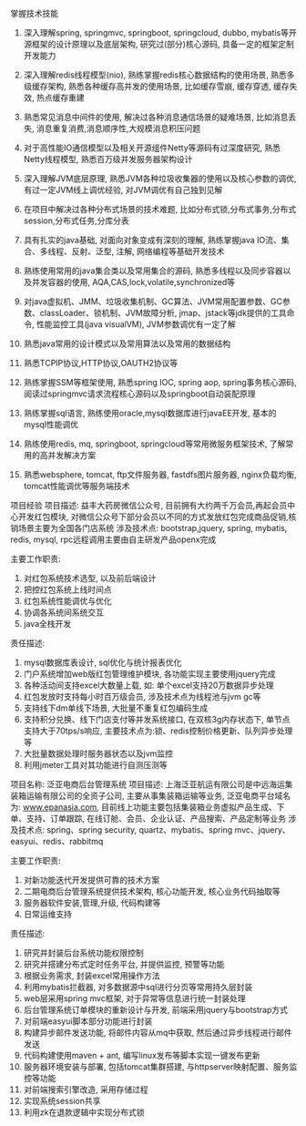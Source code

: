 掌握技术技能
1. 深入理解spring, springmvc, springboot, springcloud, dubbo, mybatis等开源框架的设计原理以及底层架构, 研究过(部分)核心源码, 具备一定的框架定制开发能力
2. 深入理解redis线程模型(nio), 熟练掌握redis核心数据结构的使用场景, 熟悉多级缓存架构, 熟悉各种缓存高并发的使用场景, 比如缓存雪崩, 缓存穿透, 缓存失效, 热点缓存重建
3. 熟悉常见消息中间件的使用, 解决过各种消息通信场景的疑难场景, 比如消息丢失, 消息重复消费,消息顺序性,大规模消息积压问题
4. 对于高性能IO通信模型以及相关开源组件Netty等源码有过深度研究, 熟悉Netty线程模型, 熟悉百万级并发服务器架构设计
5. 深入理解JVM底层原理, 熟悉JVM各种垃圾收集器的使用以及核心参数的调优, 有过一定JVM线上调优经验, 对JVM调优有自己独到见解
6. 在项目中解决过各种分布式场景的技术难题, 比如分布式锁,分布式事务,分布式session,分布式任务,分库分表

1. 具有扎实的java基础, 对面向对象变成有深刻的理解, 熟练掌握java IO流、集合、多线程、反射、泛型, 注解, 网络编程等基础开发技术
2. 熟练使用常用的java集合类以及常用集合的源码, 熟悉多线程以及同步容器以及并发容器的使用, AQA,CAS,lock,volatile,synchronized等
3. 对java虚拟机、JMM、垃圾收集机制、GC算法、JVM常用配置参数、GC参数、classLoader、锁机制、JVM故障分析, jmap、jstack等jdk提供的工具命令, 性能监控工具(java visualVM), JVM参数调优有一定了解
4. 熟悉java常用的设计模式以及常用算法以及常用的数据结构
5. 熟悉TCPIP协议,HTTP协议,OAUTH2协议等
6. 熟练掌握SSM等框架使用, 熟悉spring IOC, spring aop, spring事务核心源码, 阅读过springmvc请求流程核心源码以及springboot自动装配原理
7. 熟练掌握sql语言, 熟练使用oracle,mysql数据库进行javaEE开发, 基本的mysql性能调优
8. 熟练使用redis, mq, springboot, springcloud等常用微服务框架技术, 了解常用的高并发解决方案
9. 熟悉websphere, tomcat, ftp文件服务器, fastdfs图片服务器, nginx负载均衡, tomcat性能调优等服务端技术

项目经验
项目描述:
益丰大药房微信公众号, 目前拥有大约两千万会员,再起会员中心开发红包模块, 对微信公众号下部分会员以不同的方式发放红包完成商品促销,核销场景主要为全国各门店系统
涉及技术点:
bootstrap,jquery, spring, mybatis, redis, mysql, rpc远程调用主要由自主研发产品openx完成

主要工作职责:
1. 对红包系统技术选型, 以及前后端设计
2. 把控红包系统上线时间点
3. 红包系统性能调优与优化
4. 协调各系统间系统交互
5. java全栈开发

责任描述:
1. mysql数据库表设计, sql优化与统计报表优化
2. 门户系统增加web版红包管理维护模块, 各功能实现主要使用jquery完成
3. 各种活动间支持excel大数量上载, 如: 单个excel支持20万数据异步处理
4. 红包发放时支持每小时百万级会员, 涉及技术点为线程池与jvm gc等
5. 支持线下dm单线下场景, 大批量不重复红包编码生成
6. 支持积分兑换、线下门店支付等并发系统接口, 在双核3g内存状态下, 单节点支持大于70tps/s响应, 主要技术点为:锁、redis控制价格更新、队列异步处理等
7. 大批量数据处理时服务器状态以及jvm监控
8. 利用jmeter工具对其功能进行自测压测等

项目名称: 泛亚电商后台管理系统
项目描述:
上海泛亚航运有限公司是中远海运集装箱运输有限公司的全资子公司, 主要从事集装箱运输等业务, 泛亚电商平台域名为: www.epanasia.com, 目前线上功能主要包括集装箱业务虚拟产品生成、下单、支持、订单跟踪, 在线订舱、会员、企业认证、产品搜索、产品定制等业务
涉及技术点:
spring、spring security, quartz、mybatis、spring mvc、jquery、easyui、redis、rabbitmq

主要工作职责:
1. 对新功能迭代开发提供可靠的技术方案
2. 二期电商后台管理系统提供技术架构, 核心功能开发, 核心业务代码抽取等
3. 服务器软件安装,管理,升级, 代码构建等
4. 日常运维支持

责任描述:
1. 研究并封装后台系统功能权限控制
2. 研究并搭建分布式定时任务平台, 并提供监控, 预警等功能
3. 根据业务需求, 封装excel常用操作方法
4. 利用mybatis拦截器, 对多数据源中sql进行分页等常用持久层封装
5. web层采用spring mvc框架, 对于异常等信息进行统一封装处理
6. 后台管理系统订单模块的重新设计与开发, 前端采用jquery与bootstrap方式
7. 对前端easyui脚本部分功能进行封装
8. 构建异步邮件发送功能, 将邮件内容从mq中获取, 然后通过异步线程进行邮件发送
9. 代码构建使用maven + ant, 编写linux发布等脚本实现一键发布更新
10. 服务器环境安装与部署, 包括tomcat集群搭建, 与httpserver映射配置、服务监控等功能
11. 对前端搜索引擎改造, 采用存储过程
12. 实现系统session共享
13. 利用zk在退款逻辑中实现分布式锁